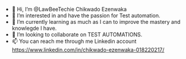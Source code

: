 - 👋 Hi, I’m @LawBeeTechie Chikwado Ezenwaka
- 👀 I’m interested in and have the passion for Test automation.
- 🌱 I’m currently learning as much as I can to improve the mastery and knowlegde I have.
- 💞️ I’m looking to collaborate on TEST AUTOMATIONS.
- 📫 You can reach me through me Linkedin account https://www.linkedin.com/in/chikwado-ezenwaka-018220217/


